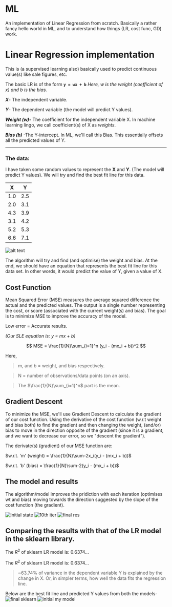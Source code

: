 # ML
An implementation of Linear Regression from scratch. Basically a rather fancy hello world in ML, and to understand how things (LR, cost func, GD) work.


# Linear Regression implementation
This is (a supervised learning also) basically used to predict continuous value(s) like sale figures, etc.

The basic LR is of the form **`y = wx + b`**
*Here, w is the weight (coefficient of x) and b is the bias.*

***X***- The independent variable.

***Y***- The dependent variable (the model will predict Y values). 

***Weight (w)-*** The coefficient for the independent variable X. In machine learning lingo, we call coefficient(s) of X as _weights_.

***Bias (b)*** -The Y-intercept. In ML, we'll call this Bias. This essentially offsets all the predicted values of Y.

<hr>

### The data:
I have taken some random values to represent the **X** and **Y**. (The model will predict Y values). We will try and find the best fit line for this data.

| X | Y |
|---|---|
| 1.0  | 2.5  |
|  2.0 | 3.1  |
| 4.3 | 3.9  |
| 3.1 |  4.2 |
| 5.2  | 5.3  |
| 6.6 |  7.1 |
 
![alt text](/raw_data.png)

The algorithm will try and find (and optimise) the weight and bias. At the end, we should have an equation that represents the best fit line for this data set. In other words, it would predict the value of Y, given a value of X.

## Cost Function
Mean Squared Error (MSE) measures the average squared difference the actual and the predicted values. The output is a single number representing the cost, or score (associated with the current weight(s) and bias). The goal is to minimize MSE to improve the accuracy of the model.

Low error = Accurate results.

_(Our SLE equation is: y = mx + b)_



$$
MSE = \frac{1}{N}\sum_{i=1}^n (y_i - (mx_i + b))^2
$$

Here, 
>m, and b =  weight, and bias respectively. 


>N = number of observations/data points (on an axis).


>The $\frac{1}{N}\sum_{i=1}^n$ part is the mean.

## Gradient Descent

To minimize the MSE, we'll use Gradient Descent to calculate the gradient of our cost function. Using the derivative of the cost function (w.r.t weight and bias both) to find the gradient and then changing the weight, (and/or) bias to move in the direction opposite of the gradient (since it is a gradient, and we want to decrease our error, so we "descent the gradient").

The derivate(s) (gradient) of our MSE function are:

$w.r.t. 'm' (weight) = \frac{1}{N}\sum-2x_i(y_i - (mx_i + b))$

$w.r.t. 'b' (bias) = \frac{1}{N}\sum-2(y_i - (mx_i + b))$

## The model and results
The algorithm/model improves the pridiction with each iteration (optimises wt and bias) moving towards the direction suggested by the slope of the cost function (the gradient).

![initial state](/zero%20iter.png)
![10th iter](/10th%20iter.png)
![final res](/final%20result.png)

## Comparing the results with that of the LR model in the sklearn library.
The $R^2$ of sklearn LR model is: 0.6374...

The $R^2$ of sklearn LR model is: 0.6374...

>~63.74% of variance in the dependent variable Y is explained by the change in X. 
>Or, in simpler terms, how well the data fits the regression line. 

Below are the best fit line and predicted Y values from both the models-
![final sklearn](/final%20result_sklearn.png)
![initial my model](/final%20result_mym.png)
